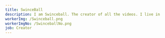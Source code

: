 ```yaml
---
title: SwinceBall
description: I am Swinceball. The creator of all the videos. I live in Sweden but my mom is French and my Dad is Swiss. Now go watch my videos!!
workerImg: /Swinceball.png
workerImgNo: /SwinceballNo.png
job: Creator
---
```

